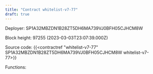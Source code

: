 ```yaml
---
title: "Contract whitelist-v7-77"
draft: true
---
```

Deployer: SP1A32MBZDN1B28ZT5DH6MA739VJ0BFH05CJHCM8W


 



Block height: 97255 (2023-03-03T23:07:39.000Z)

Source code: {{<contractref "whitelist-v7-77" SP1A32MBZDN1B28ZT5DH6MA739VJ0BFH05CJHCM8W whitelist-v7-77>}}

Functions:


